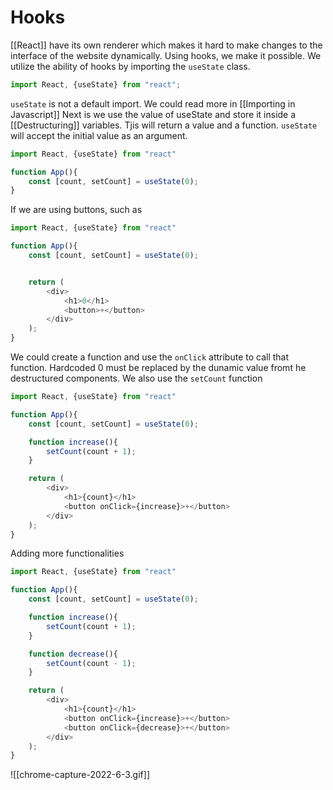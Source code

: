 # Hooks
[[React]] have its own renderer which makes it hard to make changes to the interface of the website dynamically. Using hooks, we make it possible. We utilize the ability of hooks by importing the `useState` class.

```js
import React, {useState} from "react";
```

`useState` is not a default import. We could read more in [[Importing in Javascript]]
Next is we use the value of useState and store it inside a [[Destructuring]] variables. Tjis will return a value and a function. `useState` will accept the initial value as an argument.

```js
import React, {useState} from "react"

function App(){
	const [count, setCount] = useState(0);
}
```

If we are using buttons, such as

```js
import React, {useState} from "react"

function App(){
	const [count, setCount] = useState(0);


	return (
		<div>
			<h1>0</h1>
			<button>+</button>
		</div>
	);
}
```

We could create a function and use the `onClick` attribute to call that function. Hardcoded 0 must be replaced by the dunamic value fromt he destructured components. We also use the `setCount` function
```js
import React, {useState} from "react"

function App(){
	const [count, setCount] = useState(0);

	function increase(){
		setCount(count + 1);
	}

	return (
		<div>
			<h1>{count}</h1>
			<button onClick={increase}>+</button>
		</div>
	);
}
```

Adding more functionalities
```js
import React, {useState} from "react"

function App(){
	const [count, setCount] = useState(0);

	function increase(){
		setCount(count + 1);
	}

	function decrease(){
		setCount(count - 1);
	}

	return (
		<div>
			<h1>{count}</h1>
			<button onClick={increase}>+</button>
			<button onClick={decrease}>+</button>
		</div>
	);
}
```

![[chrome-capture-2022-6-3.gif]]

